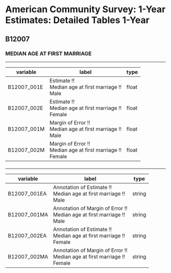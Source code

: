# American Community Survey: 1-Year Estimates: Detailed Tables 1-Year

## B12007

### MEDIAN AGE AT FIRST MARRIAGE

___

| variable | label | type |
| ----- | ----- | ----- |
| B12007_001E | Estimate !!<br>Median age at first marriage !!<br>Male | float |
| B12007_002E | Estimate !!<br>Median age at first marriage !!<br>Female | float |
| B12007_001M | Margin of Error !!<br>Median age at first marriage !!<br>Male | float |
| B12007_002M | Margin of Error !!<br>Median age at first marriage !!<br>Female | float |
### 

___

| variable | label | type |
| ----- | ----- | ----- |
| B12007_001EA | Annotation of Estimate !!<br>Median age at first marriage !!<br>Male | string |
| B12007_001MA | Annotation of Margin of Error !!<br>Median age at first marriage !!<br>Male | string |
| B12007_002EA | Annotation of Estimate !!<br>Median age at first marriage !!<br>Female | string |
| B12007_002MA | Annotation of Margin of Error !!<br>Median age at first marriage !!<br>Female | string |


